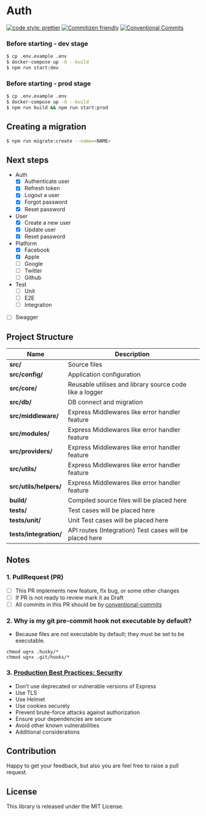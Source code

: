 # Auth

[![code style: prettier](https://img.shields.io/badge/code_style-prettier-ff69b4.svg)](http://prettier.io) [![Commitizen friendly](https://img.shields.io/badge/commitizen-friendly-brightgreen.svg)](http://commitizen.github.io/cz-cli/) [![Conventional Commits](https://img.shields.io/badge/Conventional%20Commits-1.0.0-yellow.svg)](https://conventionalcommits.org)


### Before starting - dev stage
```bash
$ cp .env.example .env
$ docker-compose up -d --build
$ npm run start:dev
```

### Before starting - prod stage
```bash
$ cp .env.example .env
$ docker-compose up -d --build
$ npm run build && npm run start:prod
```

## Сreating a migration
```bash
$ npm run migrate:create --name=<NAME>
```

## Next steps
  - Auth
    - [X] Authenticate user
    - [X] Refresh token
    - [X] Logout a user
    - [X] Forgot password
    - [X] Reset password
  - User
    - [X] Сreate a new user
    - [X] Update user
    - [X] Reset password
  - Platform
    - [X] Facebook
    - [X] Apple
    - [ ] Google
    - [ ] Twitter
    - [ ] Github
  - Test
    - [ ] Unit
    - [ ] E2E
    - [ ] Integration
  - [ ] Swagger

## Project Structure

| Name                        | Description                                             |
| --------------------------- | ------------------------------------------------------- |
| **src/**                    | Source files                                            |
| **src/config/**             | Application configuration                               |
| **src/core/**               | Reusable utilises and library source code like a logger |
| **src/db/**                 | DB connect and migration                                |
| **src/middleware/**         | Express Middlewares like error handler feature          |
| **src/modules/**            | Express Middlewares like error handler feature          |
| **src/providers/**          | Express Middlewares like error handler feature          |
| **src/utils/**              | Express Middlewares like error handler feature          |
| **src/utils/helpers/**      | Express Middlewares like error handler feature          |
| **build/**                  | Compiled source files will be placed here               |
| **tests/**                  | Test cases will be placed here                          |
| **tests/unit/**             | Unit Test cases will be placed here                     |
| **tests/integration/**      | API routes (Integration) Test cases will be placed here |

## Notes

### 1. PullRequest (PR)

  - [ ] This PR implements new feature, fix bug, or some other changes
  - [ ] If PR is not ready to review mark it as Draft
  - [ ] All commits in this PR should be by [conventional-commits](https://www.conventionalcommits.org/en/v1.0.0/)

### 2. Why is my git pre-commit hook not executable by default?

- Because files are not executable by default; they must be set to be executable.

```
chmod ug+x .husky/*
chmod ug+x .git/hooks/*
```

### 3. [Production Best Practices: Security](https://expressjs.com/en/advanced/best-practice-security.html)

- Don’t use deprecated or vulnerable versions of Express
- Use TLS
- Use Helmet
- Use cookies securely
- Prevent brute-force attacks against authorization
- Ensure your dependencies are secure
- Avoid other known vulnerabilities
- Additional considerations

## Contribution

Happy to get your feedback, but also you are feel free to raise a pull request.

## License

This library is released under the MIT License.
